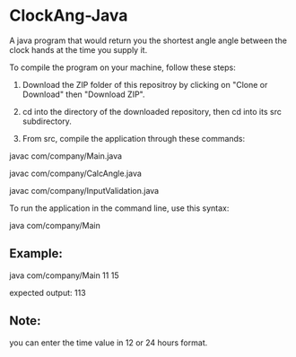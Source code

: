 # ClockAng-Java

A java program that would return you the shortest angle angle between the clock hands at the time you supply it.

To compile the program on your machine, follow these steps:

1. Download the ZIP folder of this repositroy by clicking on "Clone or Download" then "Download ZIP".

2. cd into the directory of the downloaded repository, then cd into its src subdirectory.

3. From src, compile the application through these commands:

javac com/company/Main.java

javac com/company/CalcAngle.java

javac com/company/InputValidation.java

To run the application in the command line, use this syntax:

java com/company/Main

## Example:

java com/company/Main 11 15

expected output: 113
## Note:

you can enter the time value in 12 or 24 hours format.
